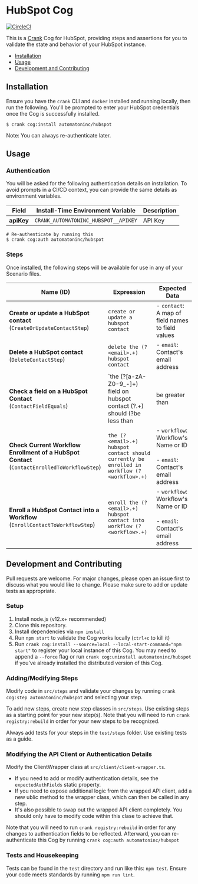 # HubSpot Cog

[![CircleCI](https://circleci.com/gh/run-crank/cog-hubspot/tree/master.svg?style=svg)](https://circleci.com/gh/run-crank/cog-hubspot/tree/master)

This is a [Crank][what-is-crank] Cog for HubSpot, providing
steps and assertions for you to validate the state and behavior of your
HubSpot instance.

* [Installation](#installation)
* [Usage](#usage)
* [Development and Contributing](#development-and-contributing)

## Installation

Ensure you have the `crank` CLI and `docker` installed and running locally,
then run the following.  You'll be prompted to enter your HubSpot
credentials once the Cog is successfully installed.

```shell-session
$ crank cog:install automatoninc/hubspot
```

Note: You can always re-authenticate later.

## Usage

### Authentication
<!-- run `crank cog:readme automatoninc/hubspot` to update -->
<!-- authenticationDetails -->
You will be asked for the following authentication details on installation. To avoid prompts in a CI/CD context, you can provide the same details as environment variables.

| Field | Install-Time Environment Variable | Description |
| --- | --- | --- |
| **apiKey** | `CRANK_AUTOMATONINC_HUBSPOT__APIKEY` | API Key |

```shell-session
# Re-authenticate by running this
$ crank cog:auth automatoninc/hubspot
```
<!-- authenticationDetailsEnd -->

### Steps
Once installed, the following steps will be available for use in any of your
Scenario files.

<!-- run `crank cog:readme automatoninc/hubspot` to update -->
<!-- stepDetails -->
| Name (ID) | Expression | Expected Data |
| --- | --- | --- |
| **Create or update a HubSpot contact**<br>(`CreateOrUpdateContactStep`) | `create or update a hubspot contact` | - `contact`: A map of field names to field values |
| **Delete a HubSpot contact**<br>(`DeleteContactStep`) | `delete the (?<email>.+) hubspot contact` | - `email`: Contact's email address |
| **Check a field on a HubSpot Contact**<br>(`ContactFieldEquals`) | `the (?<field>[a-zA-Z0-9_-]+) field on hubspot contact (?<email>.+) should (?<operator>be less than|be greater than|be|contain|not be|not contain) (?<expectation>.+)` | - `email`: Contact's email address <br><br>- `field`: Field name to check <br><br>- `operator`: Check Logic (be, not be, contain, not contain, be greater than, or be less than) <br><br>- `expectation`: Expected field value |
| **Check Current Workflow Enrollment of a HubSpot Contact**<br>(`ContactEnrolledToWorkflowStep`) | `the (?<email>.+) hubspot contact should currently be enrolled in workflow (?<workflow>.+)` | - `workflow`: Workflow's Name or ID <br><br>- `email`: Contact's email address |
| **Enroll a HubSpot Contact into a Workflow**<br>(`EnrollContactToWorkflowStep`) | `enroll the (?<email>.+) hubspot contact into workflow (?<workflow>.+)` | - `workflow`: Workflow's Name or ID <br><br>- `email`: Contact's email address |
<!-- stepDetailsEnd -->

## Development and Contributing
Pull requests are welcome. For major changes, please open an issue first to
discuss what you would like to change. Please make sure to add or update tests
as appropriate.

### Setup

1. Install node.js (v12.x+ recommended)
2. Clone this repository.
3. Install dependencies via `npm install`
4. Run `npm start` to validate the Cog works locally (`ctrl+c` to kill it)
5. Run `crank cog:install --source=local --local-start-command="npm start"` to
   register your local instance of this Cog. You may need to append a `--force`
   flag or run `crank cog:uninstall automatoninc/hubspot` if you've already
   installed the distributed version of this Cog.

### Adding/Modifying Steps
Modify code in `src/steps` and validate your changes by running
`crank cog:step automatoninc/hubspot` and selecting your step.

To add new steps, create new step classes in `src/steps`. Use existing steps as
a starting point for your new step(s). Note that you will need to run
`crank registry:rebuild` in order for your new steps to be recognized.

Always add tests for your steps in the `test/steps` folder. Use existing tests
as a guide.

### Modifying the API Client or Authentication Details
Modify the ClientWrapper class at `src/client/client-wrapper.ts`.

- If you need to add or modify authentication details, see the
  `expectedAuthFields` static property.
- If you need to expose additional logic from the wrapped API client, add a new
  ublic method to the wrapper class, which can then be called in any step.
- It's also possible to swap out the wrapped API client completely. You should
  only have to modify code within this clase to achieve that.

Note that you will need to run `crank registry:rebuild` in order for any
changes to authentication fields to be reflected. Afterward, you can
re-authenticate this Cog by running `crank cog:auth automatoninc/hubspot`

### Tests and Housekeeping
Tests can be found in the `test` directory and run like this: `npm test`.
Ensure your code meets standards by running `npm run lint`.

[what-is-crank]: https://crank.run?utm_medium=readme&utm_source=automatoninc%2Fhubspot
